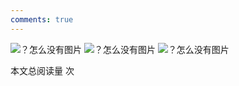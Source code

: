 ```yaml
---
comments: true
---
```



![？怎么没有图片](figures/《物理化学》新体系_页面_05.png)
![？怎么没有图片](figures/《物理化学》新体系_页面_06.png)
![？怎么没有图片](figures/CHEM2001F_页面_07.png)


<span id="busuanzi_container_page_pv">本文总阅读量 <span id="busuanzi_value_page_pv"></span> 次</span>